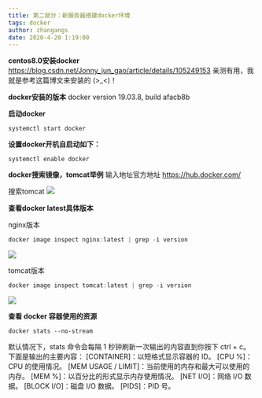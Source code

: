 ```yaml
---
title: 第二部分：新服务器搭建docker环境
tags: docker
author: zhangangs
date: 2020-4-20 1:19:00
---
```

**centos8.0安装docker**
https://blog.csdn.net/Jonny_jun_gao/article/details/105249153
亲测有用，我就是参考这篇博文来安装的 (>_<)！

**docker安装的版本**
docker version 19.03.8, build afacb8b

**启动docker**
```
systemctl start docker
```


**设置docker开机自启动如下：**
```
systemctl enable docker
```


**docker搜索镜像，tomcat举例**
输入地址官方地址 https://hub.docker.com/

搜索tomcat
![](http://ys-i.ys168.com/615879126/j465L263542QWIjNkfou/2020-4-20-01.png)

**查看docker latest具体版本**

nginx版本
``` js
docker image inspect nginx:latest | grep -i version
```
![](http://ys-i.ys168.com/615879126/j465L263542QWHjNkfou/2020-4-20-02.png)

tomcat版本

``` js
docker image inspect tomcat:latest | grep -i version
```
![](http://ys-i.ys168.com/615879126/j465L263542QW6jNkfou/2020-4-20-03.png)


**查看 docker 容器使用的资源**

```
docker stats --no-stream
```

默认情况下，stats 命令会每隔 1 秒钟刷新一次输出的内容直到你按下 ctrl + c。下面是输出的主要内容：
[CONTAINER]：以短格式显示容器的 ID。
[CPU %]：CPU 的使用情况。
[MEM USAGE / LIMIT]：当前使用的内存和最大可以使用的内存。
[MEM %]：以百分比的形式显示内存使用情况。
[NET I/O]：网络 I/O 数据。
[BLOCK I/O]：磁盘 I/O 数据。 
[PIDS]：PID 号。